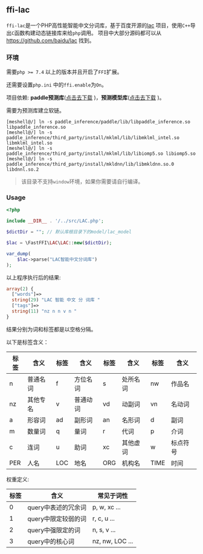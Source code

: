 ## ffi-lac

`ffi-lac`是一个PHP高性能智能中文分词库，基于百度开源的[lac](https://github.com/baidu/lac) 项目，使用`C++`导出`C`函数构建动态链接库来给`php`调用。
项目中大部分源码都可以从 https://github.com/baidu/lac 找到。

### 环境

需要`php >= 7.4` 以上的版本并且开启了`FFI`扩展。

还需要设置`php.ini` 中的`ffi.enable`为`On`。

项目依赖: __paddle预测库__([点击去下载](https://www.paddlepaddle.org.cn/documentation/docs/zh/develop/guides/05_inference_deployment/inference/build_and_install_lib_cn.html) )，__预测模型库__([点击去下载](https://github.com/baidu/lac/releases/tag/v2.1.0) )。

需要为预测库建立软链。

```shell 
[meshell@/] ln -s paddle_inference/paddle/lib/libpaddle_inference.so libpaddle_inference.so
[meshell@/] ln -s paddle_inference/third_party/install/mklml/lib/libmklml_intel.so libmklml_intel.so
[meshell@/] ln -s paddle_inference/third_party/install/mklml/lib/libiomp5.so libiomp5.so
[meshell@/] ln -s paddle_inference/third_party/install/mkldnn/lib/libmkldnn.so.0 libdnnl.so.2
```


> 该目录不支持`window`环境，如果你需要请自行编译。

### Usage 

```php
<?php

include __DIR__ . '/../src/LAC.php';

$dictDir = ""; // 默认库根目录下的model/lac_model

$lac = \FastFFI\LAC\LAC::new($dictDir);

var_dump(
    $lac->parse("LAC智能中文分词库")
);

```

以上程序执行后的结果: 

```php 
array(2) {
  ["words"]=>
  string(29) "LAC 智能 中文 分 词库 "
  ["tags"]=>
  string(11) "nz n n v n "
}

```

结果分别为词和标签都是以空格分隔。

以下是标签含义：

| 标签 | 含义     | 标签 | 含义     | 标签 | 含义     | 标签 | 含义     |
| ---- | -------- | ---- | -------- | ---- | -------- | ---- | -------- |
| n    | 普通名词 | f    | 方位名词 | s    | 处所名词  | nw   | 作品名   |
| nz   | 其他专名 | v    | 普通动词 | vd   | 动副词   | vn   | 名动词   |
| a    | 形容词   | ad   | 副形词   | an   | 名形词   | d    | 副词     |
| m    | 数量词   | q    | 量词     | r    | 代词     | p    | 介词     |
| c    | 连词     | u    | 助词     | xc   | 其他虚词 | w    | 标点符号 |
| PER  | 人名     | LOC  | 地名     | ORG  | 机构名   | TIME | 时间     |

权重定义:

| 标签 | 含义       | 常见于词性|
| ---- | --------  | ----   | 
| 0    | query中表述的冗余词   |  p, w, xc ...    | 
| 1    | query中限定较弱的词   |  r, c, u ...     | 
| 2    | query中强限定的词     |  n, s, v ...     | 
| 3    | query中的核心词       |  nz, nw, LOC ... | 
